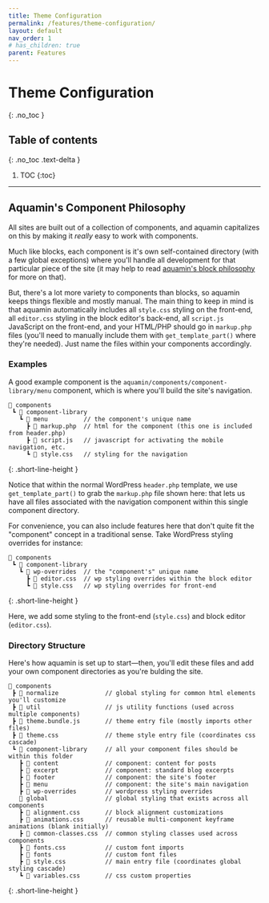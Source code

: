 ```yaml
---
title: Theme Configuration
permalink: /features/theme-configuration/
layout: default
nav_order: 1
# has_children: true
parent: Features
---
```


# Theme Configuration
{: .no_toc }

## Table of contents
{: .no_toc .text-delta }

1. TOC
{:toc}

---

## Aquamin's Component Philosophy
All sites are built out of a collection of components, and aquamin capitalizes on this by making it _really_ easy to work with components.

Much like blocks, each component is it's own self-contained directory (with a few global exceptions) where you'll handle all development for that particular piece of the site (it may help to read [aquamin's block philosophy](/aquamin/features/block-configuration/#aquamins-block-philosophy) for more on that).

But, there's a lot more variety to components than blocks, so aquamin keeps things flexible and mostly manual. The main thing to keep in mind is that aquamin automatically includes all `style.css` styling on the front-end, all `editor.css` styling in the block editor's back-end, all `script.js` JavaScript on the front-end, and your HTML/PHP should go in `markup.php` files (you'll need to manually include them with `get_template_part()` where they're needed). Just name the files within your components accordingly.

### Examples

A good example component is the `aquamin/components/component-library/menu` component, which is where you'll build the site's navigation.

```
📂 components
 ┗ 📂 component-library
   ┗ 📂 menu          // the component's unique name
     ┣ 📄 markup.php  // html for the component (this one is included from header.php) 
     ┣ 📄 script.js   // javascript for activating the mobile navigation, etc.
     ┗ 📄 style.css   // styling for the navigation
```
{: .short-line-height }

Notice that within the normal WordPress `header.php` template, we use `get_template_part()` to grab the `markup.php` file shown here: that lets us have all files associated with the navigation component within this single component directory.

For convenience, you can also include features here that don't quite fit the "component" concept in a traditional sense. Take WordPress styling overrides for instance:

```
📂 components
 ┗ 📂 component-library
   ┗ 📂 wp-overrides  // the "component's" unique name
     ┣ 📄 editor.css  // wp styling overrides within the block editor
     ┗ 📄 style.css   // wp styling overrides for front-end
```
{: .short-line-height }

Here, we add some styling to the front-end (`style.css`) and block editor (`editor.css`).

### Directory Structure

Here's how aquamin is set up to start—then, you'll edit these files and add your own component directories as you're bulding the site.

```
📂 components
 ┣ 📂 normalize             // global styling for common html elements you'll customize
 ┣ 📂 util                  // js utility functions (used across multiple components)
 ┣ 📄 theme.bundle.js       // theme entry file (mostly imports other files)
 ┣ 📄 theme.css             // theme style entry file (coordinates css cascade)
 ┗ 📂 component-library     // all your component files should be within this folder
   ┣ 📂 content             // component: content for posts
   ┣ 📂 excerpt             // component: standard blog excerpts
   ┣ 📂 footer              // component: the site's footer
   ┣ 📂 menu                // component: the site's main navigation
   ┣ 📂 wp-overrides        // wordpress styling overrides
   📂 global                // global styling that exists across all components
   ┣ 📄 alignment.css       // block alignment customizations
   ┣ 📄 animations.css      // reusable multi-component keyframe animations (blank initially)
   ┣ 📄 common-classes.css  // common styling classes used across components
   ┣ 📄 fonts.css           // custom font imports
   ┣ 📂 fonts               // custom font files
   ┣ 📄 style.css           // main entry file (coordinates global styling cascade)
   ┗ 📄 variables.css       // css custom properties
```
{: .short-line-height }
